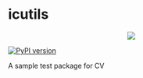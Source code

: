 # icutils
<div align="center">
  <img src="ignitarium-logo.png">
</div>

[![PyPI version](https://badge.fury.io/py/icutil-IGNchinmay.svg)](https://badge.fury.io/py/icutil-IGNchinmay)

A sample test package for CV